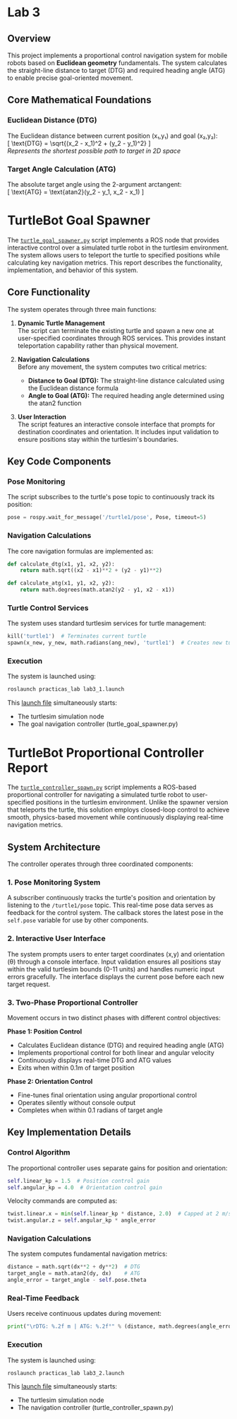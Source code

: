 # Lab 3 

## Overview  

This project implements a proportional control navigation system for mobile robots based on **Euclidean geometry** fundamentals. The system calculates the straight-line distance to target (DTG) and required heading angle (ATG) to enable precise goal-oriented movement.  

## Core Mathematical Foundations  

### Euclidean Distance (DTG)  
The Euclidean distance between current position (x₁,y₁) and goal (x₂,y₂):  
\[
\text{DTG} = \sqrt{(x_2 - x_1)^2 + (y_2 - y_1)^2}
\]  
*Represents the shortest possible path to target in 2D space*

### Target Angle Calculation (ATG)  
The absolute target angle using the 2-argument arctangent:  
\[
\text{ATG} = \text{atan2}(y_2 - y_1, x_2 - x_1)
\]  

# TurtleBot Goal Spawner 

The [`turtle_goal_spawner.py`](https://github.com/NydiaHedz/Laboratorio_LRT4102/blob/main/Lab3/src/turtle_spawn_goal.py) script implements a ROS node that provides interactive control over a simulated turtle robot in the turtlesim environment. The system allows users to teleport the turtle to specified positions while calculating key navigation metrics. This report describes the functionality, implementation, and behavior of this system.

## Core Functionality  
The system operates through three main functions:  

1. **Dynamic Turtle Management**  
   The script can terminate the existing turtle and spawn a new one at user-specified coordinates through ROS services. This provides instant teleportation capability rather than physical movement.  

2. **Navigation Calculations**  
   Before any movement, the system computes two critical metrics:  
   - **Distance to Goal (DTG):** The straight-line distance calculated using the Euclidean distance formula  
   - **Angle to Goal (ATG):** The required heading angle determined using the atan2 function  

3. **User Interaction**  
   The script features an interactive console interface that prompts for destination coordinates and orientation. It includes input validation to ensure positions stay within the turtlesim's boundaries.

## Key Code Components  

### Pose Monitoring  
The script subscribes to the turtle's pose topic to continuously track its position:  
```python
pose = rospy.wait_for_message('/turtle1/pose', Pose, timeout=5)
```

### Navigation Calculations  
The core navigation formulas are implemented as:  
```python
def calculate_dtg(x1, y1, x2, y2):
    return math.sqrt((x2 - x1)**2 + (y2 - y1)**2)

def calculate_atg(x1, y1, x2, y2):
    return math.degrees(math.atan2(y2 - y1, x2 - x1))
```

### Turtle Control Services  
The system uses standard turtlesim services for turtle management:  
```python
kill('turtle1')  # Terminates current turtle
spawn(x_new, y_new, math.radians(ang_new), 'turtle1')  # Creates new turtle
```

### Execution
The system is launched using:
```bash
roslaunch practicas_lab lab3_1.launch
```
This [launch file](https://github.com/NydiaHedz/Laboratorio_LRT4102/blob/main/Lab3/src/launch/lab3_1.launch) simultaneously starts:
- The turtlesim simulation node
- The goal navigation controller (turtle_goal_spawner.py)

# **TurtleBot Proportional Controller Report**  

The [`turtle_controller_spawn.py`](https://github.com/NydiaHedz/Laboratorio_LRT4102/blob/main/Lab3/src/turtle_controller_spawn.py) script implements a ROS-based proportional controller for navigating a simulated turtle robot to user-specified positions in the turtlesim environment. Unlike the spawner version that teleports the turtle, this solution employs closed-loop control to achieve smooth, physics-based movement while continuously displaying real-time navigation metrics.

## **System Architecture**  
The controller operates through three coordinated components:

### **1. Pose Monitoring System**  
A subscriber continuously tracks the turtle's position and orientation by listening to the `/turtle1/pose` topic. This real-time pose data serves as feedback for the control system. The callback stores the latest pose in the `self.pose` variable for use by other components.

### **2. Interactive User Interface**  
The system prompts users to enter target coordinates (x,y) and orientation (θ) through a console interface. Input validation ensures all positions stay within the valid turtlesim bounds (0-11 units) and handles numeric input errors gracefully. The interface displays the current pose before each new target request.

### **3. Two-Phase Proportional Controller**  
Movement occurs in two distinct phases with different control objectives:  

**Phase 1: Position Control**  
- Calculates Euclidean distance (DTG) and required heading angle (ATG)  
- Implements proportional control for both linear and angular velocity  
- Continuously displays real-time DTG and ATG values  
- Exits when within 0.1m of target position  

**Phase 2: Orientation Control**  
- Fine-tunes final orientation using angular proportional control  
- Operates silently without console output  
- Completes when within 0.1 radians of target angle  

## **Key Implementation Details**  

### **Control Algorithm**  
The proportional controller uses separate gains for position and orientation:  
```python
self.linear_kp = 1.5  # Position control gain
self.angular_kp = 4.0  # Orientation control gain
```

Velocity commands are computed as:  
```python
twist.linear.x = min(self.linear_kp * distance, 2.0)  # Capped at 2 m/s
twist.angular.z = self.angular_kp * angle_error
```

### **Navigation Calculations**  
The system computes fundamental navigation metrics:  
```python
distance = math.sqrt(dx**2 + dy**2)  # DTG
target_angle = math.atan2(dy, dx)    # ATG
angle_error = target_angle - self.pose.theta
```

### **Real-Time Feedback**  
Users receive continuous updates during movement:  
```python
print("\rDTG: %.2f m | ATG: %.2f°" % (distance, math.degrees(angle_error)), end="")
```

### Execution
The system is launched using:
```bash
roslaunch practicas_lab lab3_2.launch
```
This [launch file](https://github.com/NydiaHedz/Laboratorio_LRT4102/blob/main/Lab3/src/launch/lab3_2.launch) simultaneously starts:
- The turtlesim simulation node
- The navigation controller (turtle_controller_spawn.py)
